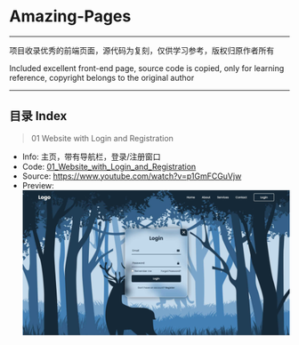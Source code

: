 # Amazing-Pages

---
项目收录优秀的前端页面，源代码为复刻，仅供学习参考，版权归原作者所有

Included excellent front-end page, source code is copied, only for learning reference, copyright belongs to the original author

---
## 目录 Index

> 01 Website with Login and Registration
- Info: 主页，带有导航栏，登录/注册窗口
- Code: [01_Website_with_Login_and_Registration](01_Website_with_Login_and_Registration)
- Source: https://www.youtube.com/watch?v=p1GmFCGuVjw
- Preview:![img_1.jpg](Preview_Imgs/img_1.jpg)

